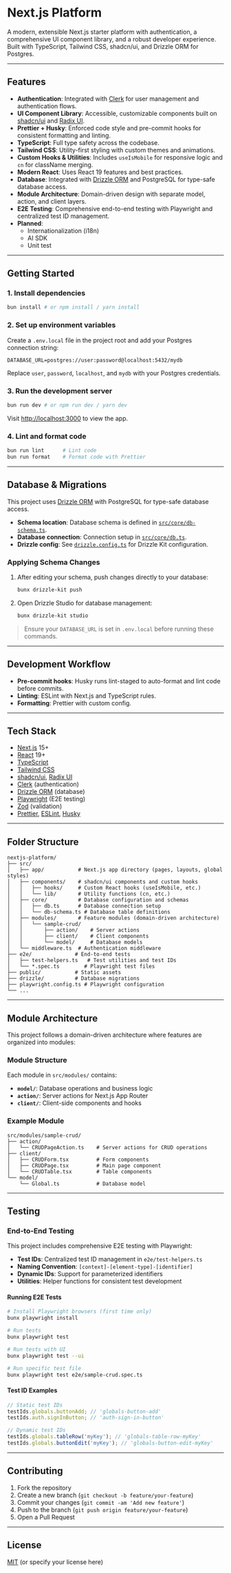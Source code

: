 # Next.js Platform

A modern, extensible Next.js starter platform with authentication, a comprehensive UI component library, and a robust developer experience. Built with TypeScript, Tailwind CSS, shadcn/ui, and Drizzle ORM for Postgres.

---

## Features

- **Authentication**: Integrated with [Clerk](https://clerk.com/) for user management and authentication flows.
- **UI Component Library**: Accessible, customizable components built on [shadcn/ui](https://ui.shadcn.com/) and [Radix UI](https://www.radix-ui.com/).
- **Prettier + Husky**: Enforced code style and pre-commit hooks for consistent formatting and linting.
- **TypeScript**: Full type safety across the codebase.
- **Tailwind CSS**: Utility-first styling with custom themes and animations.
- **Custom Hooks & Utilities**: Includes `useIsMobile` for responsive logic and `cn` for className merging.
- **Modern React**: Uses React 19 features and best practices.
- **Database**: Integrated with [Drizzle ORM](https://orm.drizzle.team/) and PostgreSQL for type-safe database access.
- **Module Architecture**: Domain-driven design with separate model, action, and client layers.
- **E2E Testing**: Comprehensive end-to-end testing with Playwright and centralized test ID management.
- **Planned**:
  - Internationalization (i18n)
  - AI SDK
  - Unit test

---

## Getting Started

### 1. Install dependencies

```sh
bun install # or npm install / yarn install
```

### 2. Set up environment variables

Create a `.env.local` file in the project root and add your Postgres connection string:

```env
DATABASE_URL=postgres://user:password@localhost:5432/mydb
```

Replace `user`, `password`, `localhost`, and `mydb` with your Postgres credentials.

### 3. Run the development server

```sh
bun run dev # or npm run dev / yarn dev
```

Visit [http://localhost:3000](http://localhost:3000) to view the app.

### 4. Lint and format code

```sh
bun run lint      # Lint code
bun run format    # Format code with Prettier
```

---

## Database & Migrations

This project uses [Drizzle ORM](https://orm.drizzle.team/) with PostgreSQL for type-safe database access.

- **Schema location**: Database schema is defined in [`src/core/db-schema.ts`](src/core/db-schema.ts).
- **Database connection**: Connection setup in [`src/core/db.ts`](src/core/db.ts).
- **Drizzle config**: See [`drizzle.config.ts`](drizzle.config.ts) for Drizzle Kit configuration.

### Applying Schema Changes

1. After editing your schema, push changes directly to your database:
   ```sh
   bunx drizzle-kit push
   ```
2. Open Drizzle Studio for database management:
   ```sh
   bunx drizzle-kit studio
   ```

> Ensure your `DATABASE_URL` is set in `.env.local` before running these commands.

---

## Development Workflow

- **Pre-commit hooks**: Husky runs lint-staged to auto-format and lint code before commits.
- **Linting**: ESLint with Next.js and TypeScript rules.
- **Formatting**: Prettier with custom config.

---

## Tech Stack

- [Next.js](https://nextjs.org/) 15+
- [React](https://react.dev/) 19+
- [TypeScript](https://www.typescriptlang.org/)
- [Tailwind CSS](https://tailwindcss.com/)
- [shadcn/ui](https://ui.shadcn.com/), [Radix UI](https://www.radix-ui.com/)
- [Clerk](https://clerk.com/) (authentication)
- [Drizzle ORM](https://orm.drizzle.team/) (database)
- [Playwright](https://playwright.dev/) (E2E testing)
- [Zod](https://zod.dev/) (validation)
- [Prettier](https://prettier.io/), [ESLint](https://eslint.org/), [Husky](https://typicode.github.io/husky/)

---

## Folder Structure

```
nextjs-platform/
├── src/
│   ├── app/           # Next.js app directory (pages, layouts, global styles)
│   ├── components/    # shadcn/ui components and custom hooks
│   │   ├── hooks/     # Custom React hooks (useIsMobile, etc.)
│   │   └── lib/       # Utility functions (cn, etc.)
│   ├── core/          # Database configuration and schemas
│   │   ├── db.ts      # Database connection setup
│   │   └── db-schema.ts # Database table definitions
│   ├── modules/       # Feature modules (domain-driven architecture)
│   │   └── sample-crud/
│   │       ├── action/    # Server actions
│   │       ├── client/    # Client components
│   │       └── model/     # Database models
│   └── middleware.ts  # Authentication middleware
├── e2e/              # End-to-end tests
│   ├── test-helpers.ts   # Test utilities and test IDs
│   └── *.spec.ts        # Playwright test files
├── public/           # Static assets
├── drizzle/          # Database migrations
├── playwright.config.ts # Playwright configuration
└── ...
```

---

## Module Architecture

This project follows a domain-driven architecture where features are organized into modules:

### Module Structure

Each module in `src/modules/` contains:

- **`model/`**: Database operations and business logic
- **`action/`**: Server actions for Next.js App Router
- **`client/`**: Client-side components and hooks

### Example Module

```
src/modules/sample-crud/
├── action/
│   └── CRUDPageAction.ts    # Server actions for CRUD operations
├── client/
│   ├── CRUDForm.tsx         # Form components
│   ├── CRUDPage.tsx         # Main page component
│   └── CRUDTable.tsx        # Table components
└── model/
    └── Global.ts            # Database model
```

---

## Testing

### End-to-End Testing

This project includes comprehensive E2E testing with Playwright:

- **Test IDs**: Centralized test ID management in `e2e/test-helpers.ts`
- **Naming Convention**: `[context]-[element-type]-[identifier]`
- **Dynamic IDs**: Support for parameterized identifiers
- **Utilities**: Helper functions for consistent test development

#### Running E2E Tests

```bash
# Install Playwright browsers (first time only)
bunx playwright install

# Run tests
bunx playwright test

# Run tests with UI
bunx playwright test --ui

# Run specific test file
bunx playwright test e2e/sample-crud.spec.ts
```

#### Test ID Examples

```typescript
// Static test IDs
testIds.globals.buttonAdd; // 'globals-button-add'
testIds.auth.signInButton; // 'auth-sign-in-button'

// Dynamic test IDs
testIds.globals.tableRow('myKey'); // 'globals-table-row-myKey'
testIds.globals.buttonEdit('myKey'); // 'globals-button-edit-myKey'
```

---

## Contributing

1. Fork the repository
2. Create a new branch (`git checkout -b feature/your-feature`)
3. Commit your changes (`git commit -am 'Add new feature'`)
4. Push to the branch (`git push origin feature/your-feature`)
5. Open a Pull Request

---

## License

[MIT](LICENSE) (or specify your license here)
